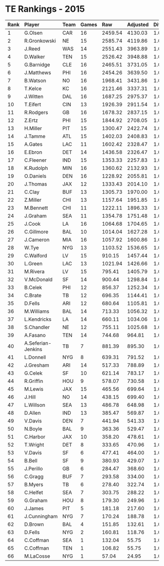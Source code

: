 # TE Rankings - 2015

| Rank | Player             | Team | Games | Raw     | Adjusted | Difficulty | Avg/Game | Typical | Consistency | Trend    |
| :----| :------------------| :----| :-----| :-------| :--------| :----------| :--------| :-------| :-----------| :--------|
| 1    | G.Olsen            | CAR  | 16    | 2459.54 | 4130.03  | 1.000      | 258.13   | 250.32  | 7/1/8       | +145.0%  |
| 2    | R.Gronkowski       | NE   | 15    | 2585.74 | 4119.86  | 1.000      | 274.66   | 258.05  | 7/1/7       | +128.8%  |
| 3    | J.Reed             | WAS  | 14    | 2551.43 | 3963.89  | 1.000      | 283.14   | 274.07  | 8/1/5       | +141.9%  |
| 4    | D.Walker           | TEN  | 15    | 2526.42 | 3948.88  | 1.000      | 263.26   | 255.65  | 6/3/6       | +68.8%   |
| 5    | G.Barnidge         | CLE  | 16    | 2465.51 | 3731.05  | 1.000      | 233.19   | 243.63  | 6/3/7       | +104.4%  |
| 6    | J.Matthews         | PHI  | 16    | 2454.26 | 3639.50  | 1.000      | 227.47   | 237.70  | 10/1/5      | +152.3%  |
| 7    | B.Watson           | NO   | 16    | 1968.41 | 3431.86  | 1.000      | 214.49   | 206.92  | 9/0/7       | +197.3%  |
| 8    | T.Kelce            | KC   | 16    | 2121.46 | 3337.31  | 1.000      | 208.58   | 219.09  | 7/3/6       | +93.3%   |
| 9    | J.Witten           | DAL  | 16    | 1687.25 | 2975.37  | 1.000      | 185.96   | 186.89  | 5/2/9       | +70.8%   |
| 10   | T.Eifert           | CIN  | 13    | 1926.39 | 2911.54  | 1.000      | 223.96   | 207.24  | 7/0/6       | +195.9%  |
| 11   | R.Rodgers          | GB   | 16    | 1678.32 | 2837.15  | 1.000      | 177.32   | 166.53  | 7/1/8       | +185.7%  |
| 12   | Z.Ertz             | PHI  | 15    | 1844.92 | 2708.05  | 1.000      | 180.54   | 173.30  | 7/2/6       | +179.3%  |
| 13   | H.Miller           | PIT  | 15    | 1300.47 | 2422.74  | 1.000      | 161.52   | 149.54  | 7/0/8       | +222.5%  |
| 14   | J.Tamme            | ATL  | 15    | 1402.03 | 2408.83  | 1.000      | 160.59   | 148.20  | 8/0/7       | +255.4%  |
| 15   | A.Gates            | LAC  | 11    | 1602.42 | 2328.47  | 1.000      | 211.68   | 210.91  | 4/2/5       | +146.9%  |
| 16   | E.Ebron            | DET  | 14    | 1436.58 | 2326.47  | 1.000      | 166.18   | 170.93  | 8/0/6       | +170.4%  |
| 17   | C.Fleener          | IND  | 15    | 1353.33 | 2257.83  | 1.000      | 150.52   | 130.15  | 9/0/6       | +245.6%  |
| 18   | K.Rudolph          | MIN  | 16    | 1360.62 | 2132.93  | 1.000      | 133.31   | 152.35  | 10/0/6      | +204.6%  |
| 19   | O.Daniels          | DEN  | 16    | 1228.92 | 2055.81  | 1.000      | 128.49   | 138.48  | 10/0/6      | +228.5%  |
| 20   | J.Thomas           | JAX  | 12    | 1333.43 | 2014.10  | 1.000      | 167.84   | 162.97  | 7/0/5       | +313.0%  |
| 21   | C.Clay             | BUF  | 13    | 1305.73 | 1970.00  | 1.000      | 151.54   | 149.92  | 6/1/6       | INACTIVE |
| 22   | Z.Miller           | CHI  | 13    | 1157.64 | 1951.85  | 1.000      | 150.14   | 117.59  | 6/0/7       | +966.5%  |
| 23   | M.Bennett          | CHI  | 11    | 1222.11 | 1896.33  | 1.000      | 172.39   | 198.68  | 7/0/4       | INACTIVE |
| 24   | J.Graham           | SEA  | 11    | 1354.78 | 1751.48  | 1.000      | 159.23   | 153.30  | 6/1/4       | INACTIVE |
| 25   | J.Cook             | LA   | 16    | 1064.68 | 1704.65  | 1.000      | 106.54   | 103.19  | 7/1/8       | +187.6%  |
| 26   | C.Gillmore         | BAL  | 10    | 1014.04 | 1627.28  | 1.000      | 162.73   | 148.42  | 4/1/5       | INACTIVE |
| 27   | J.Cameron          | MIA  | 16    | 1057.92 | 1600.86  | 1.000      | 100.05   | 101.08  | 9/1/6       | +249.4%  |
| 28   | W.Tye              | NYG  | 13    | 1103.52 | 1536.65  | 1.000      | 118.20   | 115.51  | 6/1/6       | +320.0%  |
| 29   | C.Walford          | LV   | 15    | 910.15  | 1457.44  | 1.000      | 97.16    | 106.56  | 9/0/6       | +215.3%  |
| 30   | L.Green            | LAC  | 13    | 1021.94 | 1426.66  | 1.000      | 109.74   | 101.17  | 6/1/6       | +201.6%  |
| 31   | M.Rivera           | LV   | 15    | 795.41  | 1405.79  | 1.000      | 93.72    | 85.70   | 8/1/6       | +244.6%  |
| 32   | V.McDonald         | SF   | 14    | 900.44  | 1298.84  | 1.000      | 92.77    | 77.46   | 8/2/4       | +468.1%  |
| 33   | B.Celek            | PHI  | 12    | 856.37  | 1252.34  | 1.000      | 104.36   | 110.48  | 7/0/5       | +278.5%  |
| 34   | C.Brate            | TB   | 12    | 696.35  | 1144.41  | 1.000      | 95.37    | 121.89  | 9/0/3       | +308.5%  |
| 35   | D.Fells            | ARI  | 12    | 680.64  | 1105.81  | 1.000      | 92.15    | 88.97   | 6/0/6       | +352.9%  |
| 36   | M.Williams         | BAL  | 14    | 713.33  | 1056.32  | 1.000      | 75.45    | 65.19   | 5/1/8       | +403.2%  |
| 37   | L.Kendricks        | LA   | 14    | 660.11  | 1034.06  | 1.000      | 73.86    | 62.08   | 6/1/7       | +267.6%  |
| 38   | S.Chandler         | NE   | 12    | 755.11  | 1025.68  | 1.000      | 85.47    | 63.45   | 6/0/6       | +347.1%  |
| 39   | A.Fasano           | TEN  | 14    | 744.68  | 964.81   | 1.000      | 68.92    | 55.03   | 6/2/6       | +261.7%  |
| 40   | A.Seferian-Jenkins | TB   | 7     | 881.39  | 895.30   | 1.000      | 127.90   | 122.98  | 5/0/2       | +124.8%  |
| 41   | L.Donnell          | NYG  | 8     | 639.31  | 791.52   | 1.000      | 98.94    | 111.03  | 6/0/2       | INACTIVE |
| 42   | J.Gresham          | ARI  | 14    | 517.33  | 788.89   | 1.000      | 56.35    | 45.86   | 9/0/5       | +422.4%  |
| 43   | G.Celek            | SF   | 10    | 621.14  | 783.17   | 1.000      | 78.32    | 81.73   | 5/1/4       | INACTIVE |
| 44   | R.Griffin          | HOU  | 9     | 578.07  | 730.58   | 1.000      | 81.18    | 76.51   | 6/0/3       | +198.2%  |
| 45   | M.Lewis            | JAX  | 15    | 465.56  | 699.64   | 1.000      | 46.64    | 39.84   | 8/1/6       | +217.9%  |
| 46   | J.Hill             | NO   | 14    | 438.15  | 699.40   | 1.000      | 49.96    | 33.12   | 5/2/7       | +472.1%  |
| 47   | L.Willson          | SEA  | 13    | 486.78  | 648.98   | 1.000      | 49.92    | 39.94   | 5/2/6       | +327.9%  |
| 48   | D.Allen            | IND  | 13    | 385.47  | 569.87   | 1.000      | 43.84    | 40.15   | 8/1/4       | +329.0%  |
| 49   | V.Davis            | DEN  | 7     | 441.94  | 541.33   | 1.000      | 77.33    | 71.62   | 7/0/6       | +584.2%  |
| 50   | N.Boyle            | BAL  | 9     | 363.36  | 529.47   | 1.000      | 58.83    | 58.45   | 4/0/5       | INACTIVE |
| 51   | C.Harbor           | JAX  | 10    | 358.20  | 478.61   | 1.000      | 47.86    | 35.99   | 4/1/5       | +589.6%  |
| 52   | T.Wright           | DET  | 8     | 333.65  | 470.96   | 1.000      | 58.87    | 57.24   | 4/0/4       | +950.0%  |
| 53   | V.Davis            | SF   | 6     | 477.41  | 464.00   | 1.000      | 77.33    | 71.62   | 7/0/6       | +584.2%  |
| 54   | B.Bell             | SF   | 9     | 380.93  | 429.07   | 1.000      | 47.67    | 53.31   | 6/0/3       | +416.1%  |
| 55   | J.Perillo          | GB   | 6     | 284.47  | 368.60   | 1.000      | 61.43    | 37.25   | 3/0/3       | +381.0%  |
| 56   | C.Gragg            | BUF  | 7     | 293.58  | 334.00   | 1.000      | 47.71    | 48.71   | 4/0/3       | +288.8%  |
| 57   | B.Myers            | TB   | 6     | 278.40  | 322.74   | 1.000      | 53.79    | 49.96   | 2/0/4       | INACTIVE |
| 58   | C.Helfet           | SEA  | 7     | 303.75  | 288.22   | 1.000      | 41.17    | 50.61   | 5/0/2       | +397.0%  |
| 59   | G.Graham           | HOU  | 8     | 179.30  | 249.96   | 1.000      | 31.25    | 19.08   | 4/0/4       | INACTIVE |
| 60   | J.James            | PIT  | 5     | 181.18  | 217.60   | 1.000      | 43.52    | 41.60   | 3/0/2       | N/A      |
| 61   | J.Cunningham       | NYG  | 7     | 170.24  | 188.78   | 1.000      | 26.97    | 30.21   | 4/0/3       | +158.7%  |
| 62   | D.Brown            | BAL  | 4     | 151.85  | 132.61   | 1.000      | 33.15    | 51.49   | 3/0/1       | N/A      |
| 63   | D.Fells            | NYG  | 2     | 160.81  | 118.76   | 1.000      | 59.38    | 59.38   | 1/0/1       | INACTIVE |
| 64   | C.Coffman          | SEA  | 1     | 132.04  | 55.75    | 1.000      | 55.75    | 55.75   | 1/0/1       | N/A      |
| 65   | C.Coffman          | TEN  | 1     | 106.82  | 55.75    | 1.000      | 55.75    | 55.75   | 1/0/1       | N/A      |
| 66   | M.LaCosse          | NYG  | 1     | 57.04   | 24.95    | 1.000      | 24.95    | 24.95   | 0/1/0       | N/A      |

